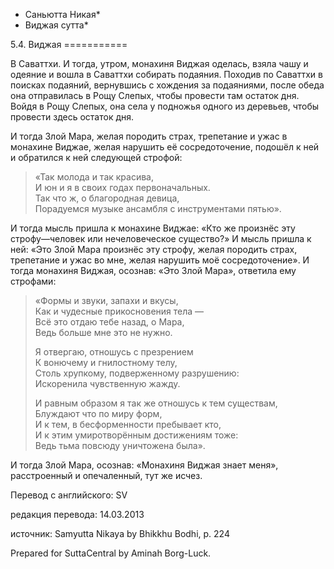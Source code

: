 * Саньютта Никая*
* Виджая сутта*

5\.4\. Виджая
\=\=\=\=\=\=\=\=\=\=\=

В Саваттхи\. И тогда, утром, монахиня Виджая оделась, взяла чашу и одеяние и вошла в Саваттхи собирать подаяния\. Походив по Саваттхи в поисках подаяний, вернувшись с хождения за подаяниями, после обеда она отправилась в Рощу Слепых, чтобы провести там остаток дня\. Войдя в Рощу Слепых, она села у подножья одного из деревьев, чтобы провести здесь остаток дня\.

И тогда Злой Мара, желая породить страх, трепетание и ужас в монахине Виджае, желая нарушить её сосредоточение, подошёл к ней и обратился к ней следующей строфой:

> «Так молода и так красива,  
> И юн и я в своих годах первоначальных\.  
> Так что ж, о благородная девица,  
> Порадуемся музыке ансамбля с инструментами пятью»\.

И тогда мысль пришла к монахине Виджае: «Кто же произнёс эту строфу—человек или нечеловеческое существо?» И мысль пришла к ней: «Это Злой Мара произнёс эту строфу, желая породить страх, трепетание и ужас во мне, желая нарушить моё сосредоточение»\. И тогда монахиня Виджая, осознав: «Это Злой Мара», ответила ему строфами:

> «Формы и звуки, запахи и вкусы,  
> Как и чудесные прикосновения тела —  
> Всё это отдаю тебе назад, о Мара,  
> Ведь больше мне это не нужно\.  
>   
> Я отвергаю, отношусь с презрением  
> К вонючему и гнилостному телу,  
> Столь хрупкому, подверженному разрушению:  
> Искоренила чувственную жажду\.  
>   
> И равным образом я так же отношусь к тем существам,  
> Блуждают что по миру форм,  
> И к тем, в бесформенности пребывает кто,  
> И к этим умиротворённым достижениям тоже:  
> Ведь тьма повсюду уничтожена была»\.

И тогда Злой Мара, осознав: «Монахиня Виджая знает меня», расстроенный и опечаленный, тут же исчез\.

Перевод с английского: SV

редакция перевода: 14\.03\.2013

источник: Samyutta Nikaya by Bhikkhu Bodhi, p\. 224

Prepared for SuttaCentral by Aminah Borg\-Luck\.